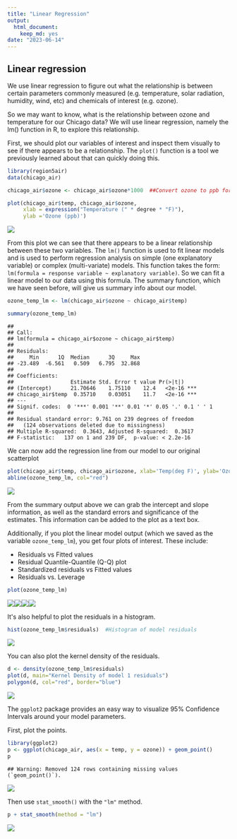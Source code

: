 ```yaml
---
title: "Linear Regression"
output: 
  html_document: 
    keep_md: yes
date: "2023-06-14"
---
```


## Linear regression

We use linear regression to figure out what the relationship is between certain 
parameters commonly measured (e.g. temperature, solar radiation, humidity, wind,
etc) and chemicals of interest (e.g. ozone).

So we may want to know, what is the relationship between ozone and temperature 
for our Chicago data? We will use linear regression, namely the lm() function in
R, to explore this relationship.

First, we should plot our variables of interest and inspect them visually to see
if there appears to be a relationship. The `plot()` function is a tool we 
previously learned about that can quickly doing this.


```r
library(region5air)
data(chicago_air)
```




```r
chicago_air$ozone <- chicago_air$ozone*1000  ##Convert ozone to ppb for easier interpretation

plot(chicago_air$temp, chicago_air$ozone, 
     xlab = expression("Temperature (" * degree * "F)"), 
     ylab ='Ozone (ppb)')
```

![](readme_files/figure-html/unnamed-chunk-3-1.png)<!-- -->

From this plot we can see that there appears to be a linear relationship between
these two variables. The `lm()` function is used to fit linear models and is used
to perform regression analysis on simple (one explanatory variable) or complex 
(multi-variate) models. This function takes the form: `lm(formula = response variable ~ explanatory variable)`. 
So we can fit a linear model to our data using this formula. The summary function,
which we have seen before, will give us summary info about our model.


```r
ozone_temp_lm <- lm(chicago_air$ozone ~ chicago_air$temp)

summary(ozone_temp_lm)
```

```
## 
## Call:
## lm(formula = chicago_air$ozone ~ chicago_air$temp)
## 
## Residuals:
##     Min      1Q  Median      3Q     Max 
## -23.489  -6.561   0.509   6.795  32.868 
## 
## Coefficients:
##                  Estimate Std. Error t value Pr(>|t|)    
## (Intercept)      21.70646    1.75110    12.4   <2e-16 ***
## chicago_air$temp  0.35710    0.03051    11.7   <2e-16 ***
## ---
## Signif. codes:  0 '***' 0.001 '**' 0.01 '*' 0.05 '.' 0.1 ' ' 1
## 
## Residual standard error: 9.761 on 239 degrees of freedom
##   (124 observations deleted due to missingness)
## Multiple R-squared:  0.3643,	Adjusted R-squared:  0.3617 
## F-statistic:   137 on 1 and 239 DF,  p-value: < 2.2e-16
```

We can now add the regression line from our model to our original scatterplot


```r
plot(chicago_air$temp, chicago_air$ozone, xlab='Temp(deg F)', ylab='Ozone (ppb)')
abline(ozone_temp_lm, col="red")
```

![](readme_files/figure-html/unnamed-chunk-5-1.png)<!-- -->


From the summary output above we can grab the intercept and slope information, 
as well as the standard errors and significance of the estimates. This information
can be added to the plot as a text box.

Additionally, if you plot the linear model output (which we saved as the variable
`ozone_temp_lm`), you get four plots of interest. These include: 

- Residuals vs Fitted values 
- Residual Quantile-Quantile (Q-Q) plot 
- Standardized residuals vs Fitted values 
- Residuals vs. Leverage



```r
plot(ozone_temp_lm)
```

![](readme_files/figure-html/unnamed-chunk-6-1.png)<!-- -->![](readme_files/figure-html/unnamed-chunk-6-2.png)<!-- -->![](readme_files/figure-html/unnamed-chunk-6-3.png)<!-- -->![](readme_files/figure-html/unnamed-chunk-6-4.png)<!-- -->


It's also helpful to plot the residuals in a histogram.


```r
hist(ozone_temp_lm$residuals)  #Histogram of model residuals
```

![](readme_files/figure-html/unnamed-chunk-7-1.png)<!-- -->

You can also plot the kernel density of the residuals.


```r
d <- density(ozone_temp_lm$residuals)  
plot(d, main="Kernel Density of model 1 residuals")  
polygon(d, col="red", border="blue") 
```

![](readme_files/figure-html/unnamed-chunk-8-1.png)<!-- -->


The `ggplot2` package provides an easy way to visualize 95% Confidence Intervals
around your model parameters.

First, plot the points.


```r
library(ggplot2)
p <- ggplot(chicago_air, aes(x = temp, y = ozone)) + geom_point()
p
```

```
## Warning: Removed 124 rows containing missing values (`geom_point()`).
```

![](readme_files/figure-html/unnamed-chunk-9-1.png)<!-- -->

Then use `stat_smooth()` with the `"lm"` method.


```r
p + stat_smooth(method = "lm")
```

![](readme_files/figure-html/unnamed-chunk-10-1.png)<!-- -->

